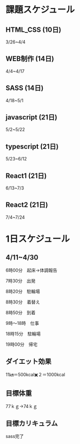 # 課題スケジュール

## HTML_CSS  (10日)

3/26~4/4

## WEB制作  (14日)

4/4~4/17

## SASS  (14日)

4/18~5/1

## javascript  (21日)

5/2~5/22

## typescript  (21日)

5/23~6/12

## React1  (21日)

6/13~7/3

## React2  (21日)

7/4~7/24

# 1日スケジュール

## 4/11~4/30

6時00分　起床→体調報告

7時30分　出発

8時20分　駐輪場

8時30分　着替え

8時50分　到着

9時〜18時　仕事

18時15分　駐輪場

19時00分　帰宅

## ダイエット効果

11㎞＝500kcal✖️２＝1000kcal

## 目標体重

77ｋｇ→74ｋｇ

## 目標カリキュラム

sass完了

